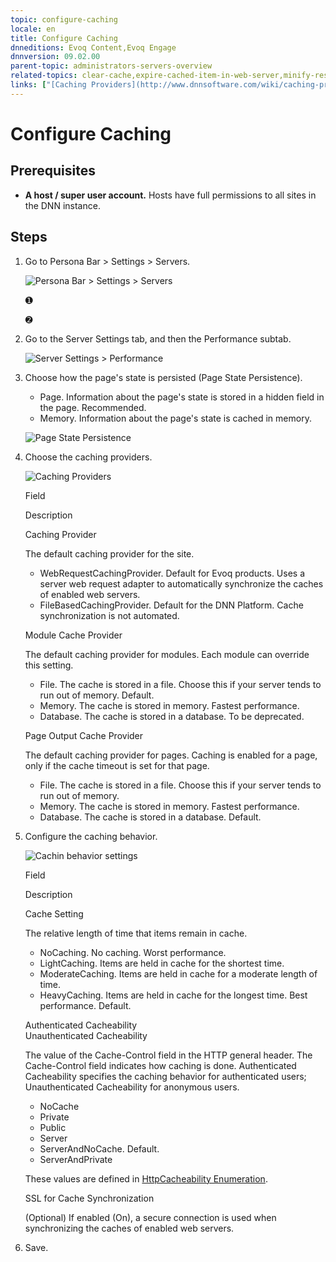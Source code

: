 ```yaml
---
topic: configure-caching
locale: en
title: Configure Caching
dnneditions: Evoq Content,Evoq Engage
dnnversion: 09.02.00
parent-topic: administrators-servers-overview
related-topics: clear-cache,expire-cached-item-in-web-server,minify-resource-files
links: ["[Caching Providers](http://www.dnnsoftware.com/wiki/caching-providers)"]
---
```


# Configure Caching

## Prerequisites

*   **A host / super user account.** Hosts have full permissions to all sites in the DNN instance.

## Steps

1.  Go to Persona Bar \> Settings \> Servers.
    
    ![Persona Bar > Settings > Servers](img/scr-pbar-host-Settings-E91.png)
    
    ➊
    
    ➋
    
2.  Go to the Server Settings tab, and then the Performance subtab.
    
    ![Server Settings > Performance](img/scr-pbtabs-host-Settings-Servers-ServerSettings-Performance-E90.png)
    
3.  Choose how the page's state is persisted (Page State Persistence).
    
    *   Page. Information about the page's state is stored in a hidden field in the page. Recommended.
    *   Memory. Information about the page's state is cached in memory.
    
      
    
    ![Page State Persistence](img/scr-Servers-ServerSettings-Performance-PageStatePersistence-E90.png)
    
      
    
4.  Choose the caching providers.
    
      
    
    ![Caching Providers](img/scr-Servers-ServerSettings-Performance-CachingProviders-E90.png)
    
      
    
    Field
    
    Description
    
    Caching Provider
    
    The default caching provider for the site.
    
    *   WebRequestCachingProvider. Default for Evoq products. Uses a server web request adapter to automatically synchronize the caches of enabled web servers.
    *   FileBasedCachingProvider. Default for the DNN Platform. Cache synchronization is not automated.
    
    Module Cache Provider
    
    The default caching provider for modules. Each module can override this setting.
    
    *   File. The cache is stored in a file. Choose this if your server tends to run out of memory. Default.
    *   Memory. The cache is stored in memory. Fastest performance.
    *   Database. The cache is stored in a database. To be deprecated.
    
    Page Output Cache Provider
    
    The default caching provider for pages. Caching is enabled for a page, only if the cache timeout is set for that page.
    
    *   File. The cache is stored in a file. Choose this if your server tends to run out of memory.
    *   Memory. The cache is stored in memory. Fastest performance.
    *   Database. The cache is stored in a database. Default.
    
5.  Configure the caching behavior.
    
      
    
    ![Cachin behavior settings](img/scr-Servers-ServerSettings-Performance-CachingBehavior-E90.png)
    
      
    
    Field
    
    Description
    
    Cache Setting
    
    The relative length of time that items remain in cache.
    
    *   NoCaching. No caching. Worst performance.
    *   LightCaching. Items are held in cache for the shortest time.
    *   ModerateCaching. Items are held in cache for a moderate length of time.
    *   HeavyCaching. Items are held in cache for the longest time. Best performance. Default.
    
    Authenticated Cacheability  
    Unauthenticated Cacheability
    
    The value of the Cache-Control field in the HTTP general header. The Cache-Control field indicates how caching is done. Authenticated Cacheability specifies the caching behavior for authenticated users; Unauthenticated Cacheability for anonymous users.
    
    *   NoCache
    *   Private
    *   Public
    *   Server
    *   ServerAndNoCache. Default.
    *   ServerAndPrivate
    
    These values are defined in [HttpCacheability Enumeration](https://msdn.microsoft.com/en-us/system.web.httpcacheability.aspx).
    
    SSL for Cache Synchronization
    
    (Optional) If enabled (On), a secure connection is used when synchronizing the caches of enabled web servers.
    
6.  Save.